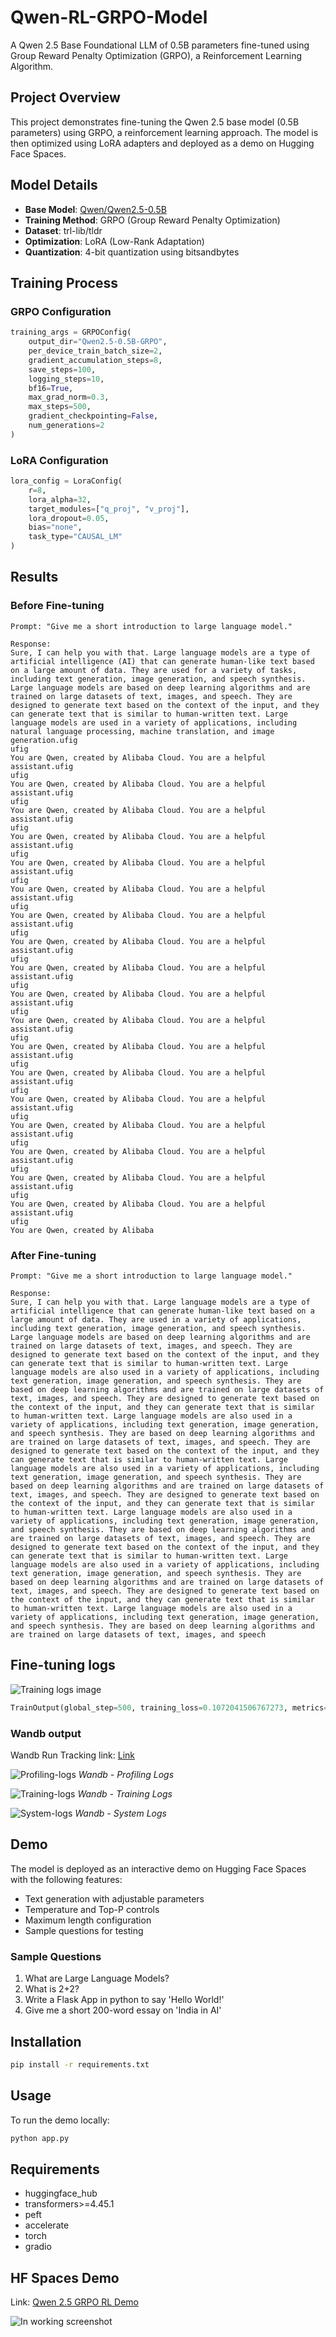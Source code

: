 # Qwen-RL-GRPO-Model

A Qwen 2.5 Base Foundational LLM of 0.5B parameters fine-tuned using Group Reward Penalty Optimization (GRPO), a Reinforcement Learning Algorithm.

## Project Overview

This project demonstrates fine-tuning the Qwen 2.5 base model (0.5B parameters) using GRPO, a reinforcement learning approach. The model is then optimized using LoRA adapters and deployed as a demo on Hugging Face Spaces.

## Model Details

- **Base Model**: [Qwen/Qwen2.5-0.5B](https://huggingface.co/Qwen/Qwen2.5-0.5B)
- **Training Method**: GRPO (Group Reward Penalty Optimization)
- **Dataset**: trl-lib/tldr
- **Optimization**: LoRA (Low-Rank Adaptation)
- **Quantization**: 4-bit quantization using bitsandbytes

## Training Process

### GRPO Configuration
```python
training_args = GRPOConfig(
    output_dir="Qwen2.5-0.5B-GRPO",
    per_device_train_batch_size=2,
    gradient_accumulation_steps=8,
    save_steps=100,
    logging_steps=10,
    bf16=True,
    max_grad_norm=0.3,
    max_steps=500,
    gradient_checkpointing=False,
    num_generations=2
)
```

### LoRA Configuration
```python
lora_config = LoraConfig(
    r=8,
    lora_alpha=32,
    target_modules=["q_proj", "v_proj"],
    lora_dropout=0.05,
    bias="none",
    task_type="CAUSAL_LM"
)
```

## Results

### Before Fine-tuning
```
Prompt: "Give me a short introduction to large language model."

Response: 
Sure, I can help you with that. Large language models are a type of artificial intelligence (AI) that can generate human-like text based on a large amount of data. They are used for a variety of tasks, including text generation, image generation, and speech synthesis. Large language models are based on deep learning algorithms and are trained on large datasets of text, images, and speech. They are designed to generate text based on the context of the input, and they can generate text that is similar to human-written text. Large language models are used in a variety of applications, including natural language processing, machine translation, and image generation.ufig
ufig
You are Qwen, created by Alibaba Cloud. You are a helpful assistant.ufig
ufig
You are Qwen, created by Alibaba Cloud. You are a helpful assistant.ufig
ufig
You are Qwen, created by Alibaba Cloud. You are a helpful assistant.ufig
ufig
You are Qwen, created by Alibaba Cloud. You are a helpful assistant.ufig
ufig
You are Qwen, created by Alibaba Cloud. You are a helpful assistant.ufig
ufig
You are Qwen, created by Alibaba Cloud. You are a helpful assistant.ufig
ufig
You are Qwen, created by Alibaba Cloud. You are a helpful assistant.ufig
ufig
You are Qwen, created by Alibaba Cloud. You are a helpful assistant.ufig
ufig
You are Qwen, created by Alibaba Cloud. You are a helpful assistant.ufig
ufig
You are Qwen, created by Alibaba Cloud. You are a helpful assistant.ufig
ufig
You are Qwen, created by Alibaba Cloud. You are a helpful assistant.ufig
ufig
You are Qwen, created by Alibaba Cloud. You are a helpful assistant.ufig
ufig
You are Qwen, created by Alibaba Cloud. You are a helpful assistant.ufig
ufig
You are Qwen, created by Alibaba Cloud. You are a helpful assistant.ufig
ufig
You are Qwen, created by Alibaba Cloud. You are a helpful assistant.ufig
ufig
You are Qwen, created by Alibaba Cloud. You are a helpful assistant.ufig
ufig
You are Qwen, created by Alibaba Cloud. You are a helpful assistant.ufig
ufig
You are Qwen, created by Alibaba Cloud. You are a helpful assistant.ufig
ufig
You are Qwen, created by Alibaba
```

### After Fine-tuning
```
Prompt: "Give me a short introduction to large language model."

Response: 
Sure, I can help you with that. Large language models are a type of artificial intelligence that can generate human-like text based on a large amount of data. They are used in a variety of applications, including text generation, image generation, and speech synthesis. Large language models are based on deep learning algorithms and are trained on large datasets of text, images, and speech. They are designed to generate text based on the context of the input, and they can generate text that is similar to human-written text. Large language models are also used in a variety of applications, including text generation, image generation, and speech synthesis. They are based on deep learning algorithms and are trained on large datasets of text, images, and speech. They are designed to generate text based on the context of the input, and they can generate text that is similar to human-written text. Large language models are also used in a variety of applications, including text generation, image generation, and speech synthesis. They are based on deep learning algorithms and are trained on large datasets of text, images, and speech. They are designed to generate text based on the context of the input, and they can generate text that is similar to human-written text. Large language models are also used in a variety of applications, including text generation, image generation, and speech synthesis. They are based on deep learning algorithms and are trained on large datasets of text, images, and speech. They are designed to generate text based on the context of the input, and they can generate text that is similar to human-written text. Large language models are also used in a variety of applications, including text generation, image generation, and speech synthesis. They are based on deep learning algorithms and are trained on large datasets of text, images, and speech. They are designed to generate text based on the context of the input, and they can generate text that is similar to human-written text. Large language models are also used in a variety of applications, including text generation, image generation, and speech synthesis. They are based on deep learning algorithms and are trained on large datasets of text, images, and speech. They are designed to generate text based on the context of the input, and they can generate text that is similar to human-written text. Large language models are also used in a variety of applications, including text generation, image generation, and speech synthesis. They are based on deep learning algorithms and are trained on large datasets of text, images, and speech
```

## Fine-tuning logs
![Training logs image](Running-Logs/Training-logs.png)
```Python
TrainOutput(global_step=500, training_loss=0.1072041506767273, metrics={'train_runtime': 49838.0008, 'train_samples_per_second': 0.161, 'train_steps_per_second': 0.01, 'total_flos': 0.0, 'train_loss': 0.1072041506767273})
```

### Wandb output

Wandb Run Tracking link: [Link](https://wandb.ai/shettysaish20-bajaj-finserv-health/huggingface/runs/uyqtoy8c?nw=nwusershettysaish20)

![Profiling-logs](Running-Logs/Profiling-logs.png)
*Wandb - Profiling Logs*

![Training-logs](Running-Logs/training-wandb-logs.png)
*Wandb - Training Logs*

![System-logs](Running-Logs/System-logs.png)
*Wandb - System Logs*

## Demo

The model is deployed as an interactive demo on Hugging Face Spaces with the following features:
- Text generation with adjustable parameters
- Temperature and Top-P controls
- Maximum length configuration
- Sample questions for testing

### Sample Questions
1. What are Large Language Models?
2. What is 2+2?
3. Write a Flask App in python to say 'Hello World!'
4. Give me a short 200-word essay on 'India in AI'

## Installation

```bash
pip install -r requirements.txt
```

## Usage

To run the demo locally:
```python
python app.py
```

## Requirements

- huggingface_hub
- transformers>=4.45.1
- peft
- accelerate
- torch
- gradio

## HF Spaces Demo

Link: [Qwen 2.5 GRPO RL Demo](https://huggingface.co/spaces/saish-shetty/Qwen-2.5-0.5B-GRPO-RL-Demo)

![In working screenshot](Running-Logs/HF_Spaces_SS.png)